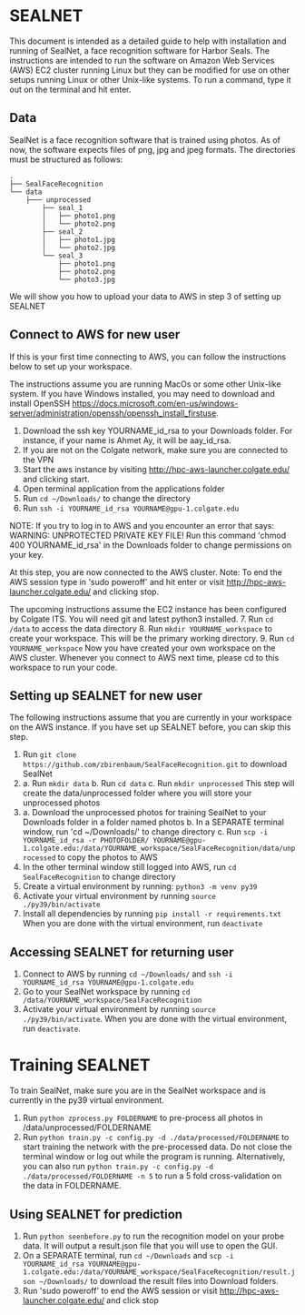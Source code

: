 # SEALNET

This document is intended as a detailed guide to help with
installation and running of
SealNet, a face recognition software for Harbor Seals. The
instructions are intended to
run the software on Amazon Web Services (AWS) EC2 cluster running
Linux but they can be
modified for use on other setups running Linux or other Unix-like
systems.
To run a command, type it out on the terminal and hit enter.

## Data

SealNet is a face recognition software that is trained using photos.
As of now, the software
expects files of png, jpg and jpeg formats.
The directories must be structured as follows:
```
.
├── SealFaceRecognition
└── data
    ├─── unprocessed 
        ├── seal_1
        │   ├── photo1.png
        │   └── photo2.png
        ├── seal_2
        │   ├── photo1.jpg
        │   └── photo2.jpg
        └── seal_3
            ├── photo1.png
            ├── photo2.png
            └── photo3.jpg
```
We will show you how to upload your data to AWS in step 3 of setting up SEALNET

## Connect to AWS for new user

If this is your first time connecting to AWS, you can follow the instructions
below to set up your workspace. 

The instructions assume you are running MacOs or some other Unix-like
system. If you have
Windows installed, you may need to download and install OpenSSH
https://docs.microsoft.com/en-us/windows-server/administration/openssh/openssh_install_firstuse.
1. Download the ssh key YOURNAME_id_rsa to your Downloads folder.
For instance, if your name is Ahmet Ay, it will be aay_id_rsa.
2. If you are not on the Colgate network, make sure you are connected
to the VPN
3. Start the aws instance by visiting http://hpc-aws-launcher.colgate.edu/ and clicking start.
4. Open terminal application from the applications folder
5. Run `cd ~/Downloads/` to change the directory
6. Run `ssh -i YOURNAME_id_rsa YOURNAME@gpu-1.colgate.edu`

NOTE: If you try to log in to AWS and you encounter an error that says:
    WARNING: UNPROTECTED PRIVATE KEY FILE!
Run this command 'chmod 400 YOURNAME_id_rsa' in the Downloads folder to
change permissions on your key.

At this step, you are now connected to the AWS cluster. 
Note: To end the AWS session type in 'sudo poweroff' and hit enter
or visit http://hpc-aws-launcher.colgate.edu/ and clicking stop.

The upcoming instructions assume the EC2 instance has been configured by
Colgate ITS. You will need git and latest python3 installed. 
7. Run `cd /data` to access the data directory
8. Run `mkdir YOURNAME_workspace` to create your workspace. This will be
the primary working directory.
9. Run `cd YOURNAME_workspace`
Now you have created your own workspace on the AWS cluster. Whenever you
connect to AWS next time, please cd to this workspace to run your code.

## Setting up SEALNET for new user

The following instructions assume that you are currently in your workspace
on the AWS instance. If you have set up SEALNET before, you can skip this 
step.

1. Run `git clone https://github.com/zbirenbaum/SealFaceRecognition.git` to
download SealNet
2.  a. Run `mkdir data`
    b. Run `cd data`
    c. Run `mkdir unprocessed` 
    This step will create the data/unprocessed folder where you will store your 
    unprocessed photos
3. a. Download the unprocessed photos for training SealNet to your Downloads
folder in a folder named photos
    b. In a SEPARATE terminal window, run 'cd ~/Downloads/' to change
directory
    c. Run 
`scp -i YOURNAME_id_rsa -r PHOTOFOLDER/ YOURNAME@gpu-1.colgate.edu:/data/YOURNAME_workspace/SealFaceRecognition/data/unprocessed` 
to copy the photos to AWS
4. In the other terminal window still logged into AWS, run `cd SealFaceRecognition` to change directory
5. Create a virtual environment by running:
`python3 -m venv py39`
6. Activate your virtual environment by running `source ./py39/bin/activate`
7. Install all dependencies by running `pip install -r requirements.txt`
When you are done with the virtual environment, run `deactivate`

## Accessing SEALNET for returning user

1. Connect to AWS by running `cd ~/Downloads/` 
and  `ssh -i YOURNAME_id_rsa YOURNAME@gpu-1.colgate.edu`
2. Go to your SealNet workspace by running
`cd /data/YOURNAME_workspace/SealFaceRecognition` 
3. Activate your virtual environment by running `source ./py39/bin/activate`.
When you are done with the virtual environment, run `deactivate`.

# Training SEALNET

To train SealNet, make sure you are in the SealNet workspace and is 
currently in the py39 virtual environment.

1. Run `python zprocess.py FOLDERNAME` to pre-process all photos in 
/data/unprocessed/FOLDERNAME 
2. Run `python train.py -c config.py -d ./data/processed/FOLDERNAME` to start training
the network with the pre-processed data. Do not close the
terminal window or log out while the program is running.
Alternatively, you can also run `python train.py -c config.py -d ./data/processed/FOLDERNAME -n 5`
to run a 5 fold cross-validation on the data in FOLDERNAME.

## Using SEALNET for prediction

1. Run `python seenbefore.py` to run the recognition model on your probe data. It will output 
a result.json file that you will use to open the GUI.
2. On a SEPARATE terminal, run `cd ~/Downloads` and
`scp -i YOURNAME_id_rsa YOURNAME@gpu-1.colgate.edu:/data/YOURNAME_workspace/SealFaceRecognition/result.json ~/Downloads/`
to download the result files into Download folders.
3. Run 'sudo poweroff' to end the AWS session or visit http://hpc-aws-launcher.colgate.edu/ 
and click stop
